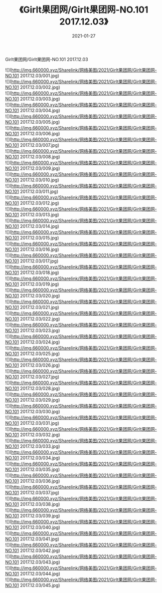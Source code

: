 ﻿---
layout: post
title:  《Girlt果团网/Girlt果团网-NO.101 2017.12.03》
date:   2021-01-27
img: http://img.660000.xyz/Sharelink/网络美图/2021/Girlt果团网/Girlt果团网-NO.101 2017.12.03/000.jpg
categories: [美女, 清纯, 唯美]
---

Girlt果团网/Girlt果团网-NO.101 2017.12.03

 ![](http://img.660000.xyz/Sharelink/网络美图/2021/Girlt果团网/Girlt果团网-NO.101 2017.12.03/001.jpg) <br>![](http://img.660000.xyz/Sharelink/网络美图/2021/Girlt果团网/Girlt果团网-NO.101 2017.12.03/002.jpg) <br>![](http://img.660000.xyz/Sharelink/网络美图/2021/Girlt果团网/Girlt果团网-NO.101 2017.12.03/003.jpg) <br>![](http://img.660000.xyz/Sharelink/网络美图/2021/Girlt果团网/Girlt果团网-NO.101 2017.12.03/004.jpg) <br>![](http://img.660000.xyz/Sharelink/网络美图/2021/Girlt果团网/Girlt果团网-NO.101 2017.12.03/005.jpg) <br>![](http://img.660000.xyz/Sharelink/网络美图/2021/Girlt果团网/Girlt果团网-NO.101 2017.12.03/006.jpg) <br>![](http://img.660000.xyz/Sharelink/网络美图/2021/Girlt果团网/Girlt果团网-NO.101 2017.12.03/007.jpg) <br>![](http://img.660000.xyz/Sharelink/网络美图/2021/Girlt果团网/Girlt果团网-NO.101 2017.12.03/008.jpg) <br>![](http://img.660000.xyz/Sharelink/网络美图/2021/Girlt果团网/Girlt果团网-NO.101 2017.12.03/009.jpg) <br>![](http://img.660000.xyz/Sharelink/网络美图/2021/Girlt果团网/Girlt果团网-NO.101 2017.12.03/010.jpg) <br>![](http://img.660000.xyz/Sharelink/网络美图/2021/Girlt果团网/Girlt果团网-NO.101 2017.12.03/011.jpg) <br>![](http://img.660000.xyz/Sharelink/网络美图/2021/Girlt果团网/Girlt果团网-NO.101 2017.12.03/012.jpg) <br>![](http://img.660000.xyz/Sharelink/网络美图/2021/Girlt果团网/Girlt果团网-NO.101 2017.12.03/013.jpg) <br>![](http://img.660000.xyz/Sharelink/网络美图/2021/Girlt果团网/Girlt果团网-NO.101 2017.12.03/014.jpg) <br>![](http://img.660000.xyz/Sharelink/网络美图/2021/Girlt果团网/Girlt果团网-NO.101 2017.12.03/015.jpg) <br>![](http://img.660000.xyz/Sharelink/网络美图/2021/Girlt果团网/Girlt果团网-NO.101 2017.12.03/016.jpg) <br>![](http://img.660000.xyz/Sharelink/网络美图/2021/Girlt果团网/Girlt果团网-NO.101 2017.12.03/017.jpg) <br>![](http://img.660000.xyz/Sharelink/网络美图/2021/Girlt果团网/Girlt果团网-NO.101 2017.12.03/018.jpg) <br>![](http://img.660000.xyz/Sharelink/网络美图/2021/Girlt果团网/Girlt果团网-NO.101 2017.12.03/019.jpg) <br>![](http://img.660000.xyz/Sharelink/网络美图/2021/Girlt果团网/Girlt果团网-NO.101 2017.12.03/020.jpg) <br>![](http://img.660000.xyz/Sharelink/网络美图/2021/Girlt果团网/Girlt果团网-NO.101 2017.12.03/021.jpg) <br>![](http://img.660000.xyz/Sharelink/网络美图/2021/Girlt果团网/Girlt果团网-NO.101 2017.12.03/022.jpg) <br>![](http://img.660000.xyz/Sharelink/网络美图/2021/Girlt果团网/Girlt果团网-NO.101 2017.12.03/023.jpg) <br>![](http://img.660000.xyz/Sharelink/网络美图/2021/Girlt果团网/Girlt果团网-NO.101 2017.12.03/024.jpg) <br>![](http://img.660000.xyz/Sharelink/网络美图/2021/Girlt果团网/Girlt果团网-NO.101 2017.12.03/025.jpg) <br>![](http://img.660000.xyz/Sharelink/网络美图/2021/Girlt果团网/Girlt果团网-NO.101 2017.12.03/026.jpg) <br>![](http://img.660000.xyz/Sharelink/网络美图/2021/Girlt果团网/Girlt果团网-NO.101 2017.12.03/027.jpg) <br>![](http://img.660000.xyz/Sharelink/网络美图/2021/Girlt果团网/Girlt果团网-NO.101 2017.12.03/028.jpg) <br>![](http://img.660000.xyz/Sharelink/网络美图/2021/Girlt果团网/Girlt果团网-NO.101 2017.12.03/029.jpg) <br>![](http://img.660000.xyz/Sharelink/网络美图/2021/Girlt果团网/Girlt果团网-NO.101 2017.12.03/030.jpg) <br>![](http://img.660000.xyz/Sharelink/网络美图/2021/Girlt果团网/Girlt果团网-NO.101 2017.12.03/031.jpg) <br>![](http://img.660000.xyz/Sharelink/网络美图/2021/Girlt果团网/Girlt果团网-NO.101 2017.12.03/032.jpg) <br>![](http://img.660000.xyz/Sharelink/网络美图/2021/Girlt果团网/Girlt果团网-NO.101 2017.12.03/033.jpg) <br>![](http://img.660000.xyz/Sharelink/网络美图/2021/Girlt果团网/Girlt果团网-NO.101 2017.12.03/034.jpg) <br>![](http://img.660000.xyz/Sharelink/网络美图/2021/Girlt果团网/Girlt果团网-NO.101 2017.12.03/035.jpg) <br>![](http://img.660000.xyz/Sharelink/网络美图/2021/Girlt果团网/Girlt果团网-NO.101 2017.12.03/036.jpg) <br>![](http://img.660000.xyz/Sharelink/网络美图/2021/Girlt果团网/Girlt果团网-NO.101 2017.12.03/037.jpg) <br>![](http://img.660000.xyz/Sharelink/网络美图/2021/Girlt果团网/Girlt果团网-NO.101 2017.12.03/038.jpg) <br>![](http://img.660000.xyz/Sharelink/网络美图/2021/Girlt果团网/Girlt果团网-NO.101 2017.12.03/039.jpg) <br>![](http://img.660000.xyz/Sharelink/网络美图/2021/Girlt果团网/Girlt果团网-NO.101 2017.12.03/040.jpg) <br>![](http://img.660000.xyz/Sharelink/网络美图/2021/Girlt果团网/Girlt果团网-NO.101 2017.12.03/041.jpg) <br>![](http://img.660000.xyz/Sharelink/网络美图/2021/Girlt果团网/Girlt果团网-NO.101 2017.12.03/042.jpg) <br>![](http://img.660000.xyz/Sharelink/网络美图/2021/Girlt果团网/Girlt果团网-NO.101 2017.12.03/043.jpg) <br>![](http://img.660000.xyz/Sharelink/网络美图/2021/Girlt果团网/Girlt果团网-NO.101 2017.12.03/044.jpg) <br>![](http://img.660000.xyz/Sharelink/网络美图/2021/Girlt果团网/Girlt果团网-NO.101 2017.12.03/045.jpg) <br>